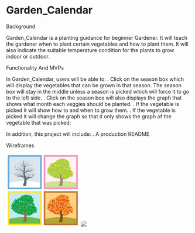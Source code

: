 
# Garden_Calendar

Background

Garden_Calendar is a planting guidance for beginner Gardener. 
It will teach the gardener when to plant certain vegetables and how to plant 
them. It will also indicate the suitable temperature condition for the plants to
grow indoor or outdoor. 

Functionality And MVPs

In Garden_Calendar, users will be able to:
. Click on the season box which will display the vegetables that 
  can be grown in that season. The season box will stay in the middle unless a 
  season is picked which will force it to go to the left side. 
. Click on the season box will also displays the graph that shows what month 
  each veggies should be planted.
. If the vegetable is picked it will show how to and when to grow them.
. If the vegetable is picked it will change the graph so that it only shows the 
  graph of the vegetable that was picked;

 In addition, this project will include:
. A production README 

Wireframes

<img src="images/seasons.jpeg" width="200"> <img src="images/" width="200">















